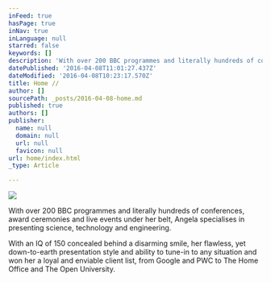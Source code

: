 ```yaml
---
inFeed: true
hasPage: true
inNav: true
inLanguage: null
starred: false
keywords: []
description: 'With over 200 BBC programmes and literally hundreds of conferences, award ceremonies and live events under her belt, Angela specialises in presenting science, technology and engineering.'
datePublished: '2016-04-08T11:01:27.437Z'
dateModified: '2016-04-08T10:23:17.570Z'
title: Home //
author: []
sourcePath: _posts/2016-04-08-home.md
published: true
authors: []
publisher:
  name: null
  domain: null
  url: null
  favicon: null
url: home/index.html
_type: Article

---
```

![](https://the-grid-user-content.s3-us-west-2.amazonaws.com/dfa18fdd-8376-4ccc-b627-ef43c65113eb.jpg)

With over 200 BBC programmes and literally hundreds of conferences, award ceremonies and live events under her belt, Angela specialises in presenting science, technology and engineering.

With an IQ of 150 concealed behind a disarming smile, her flawless, yet down-to-earth presentation style and ability to tune-in to any situation and won her a loyal and enviable client list, from Google and PWC to The Home Office and The Open University.